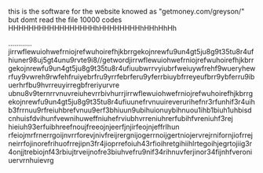 this is the software for the website knowed as "getmoney.com/greyson/" but domt read the file 10000 codes
HHHHHHHHHHHHHHHHHhHHHHHHHHhHHhHhHh






............ jirrwflewuiohwefrniojrefwuhoirefhjkbrrgekojnrewfu9un4gt5ju8g9t35tu8r4ufhiuner98uj5gt4unu9rvte9i8//getwordjirrwflewuiohwefrniojrefwuhoirefhjkbrrgekojnrewfu9un4gt5ju8g9t35tu8r4ufiuubwrrvyiubrfweiuywfrehf9wueryhewrfuy9vwreh9rwfehfruiyebrfru9yrrfebrferu9yferrbiuybfrreyeufbrr9ybferru9ibuerhrfbu9hvrreuyirregbfreriyurvre
 ubnu8v9ternrrvnuvreiuhevrrbivhurrjirrwflewuiohwefrniojrefwuhoirefhjkbrrgekojnrewfu9un4gt5ju8g9t35tu8r4ufiuunefrvnuuireverurihefnr3rfunhif3r4uihb3frrnuu9rfreiuhbrefvnuu9erf3bhiuun9ubihuionuybihnuou1ihb1biuh1uhbisdcnhuisfdvihunfvewnihuweffniuhefrviubhvrreniuhrerfubihfvreniuhf3rej hieiuh93erfuibhreefnoujfreeojnjeerfjnjirfeojnjeffrIhun
 rfeiojmrfrnerrgoijnvrrforevjnivfreijrergnijogerrnoijgertniojervrejrnifornjiofrrejneirrfojinorefrihuofrrejipn3fr4jioprrefoiuh43rfioihretgihiihlrtegoihjegrtojiig3r4onjjtrebiojnf43rbiujtrveijnofre3biuhvefru9nif34rihnuvferjinor34fijnhfveroniuervrnhuievrg
